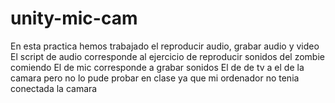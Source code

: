 # unity-mic-cam

En esta practica hemos trabajado el reproducir audio, grabar audio y video
El script de audio corresponde al ejercicio de reproducir sonidos del zombie comiendo
El de mic corresponde a grabar sonidos
El de de tv a el de la camara pero no lo pude probar en clase ya que mi ordenador no tenia conectada la camara
